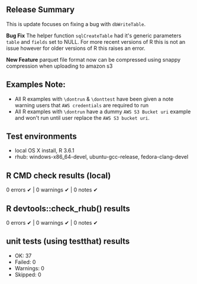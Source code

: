 ## Release Summary
This is update focuses on fixing a bug with `dbWriteTable`.

**Bug Fix**
The helper function `sqlCreateTable` had it's generic parameters `table` and `fields` set to NULL. For more recent versions of R this is not an issue however for older versions of R this raises an error.

**New Feature**
parquet file format now can be compressed using snappy compression when uploading to amazon s3

## Examples Note:
* All R examples with `\dontrun` & `\donttest` have been given a note warning users that `AWS credentials` are required to run
* All R examples with `\dontrun` have a dummy `AWS S3 Bucket uri` example and won't run until user replace the `AWS S3 bucket uri`.

## Test environments
* local OS X install, R 3.6.1
* rhub: windows-x86_64-devel, ubuntu-gcc-release, fedora-clang-devel

## R CMD check results (local)
0 errors ✔ | 0 warnings ✔ | 0 notes ✔

## R devtools::check_rhub() results
0 errors ✔ | 0 warnings ✔ | 0 notes ✔

## unit tests (using testthat) results
* OK:       37
* Failed:   0
* Warnings: 0
* Skipped:  0